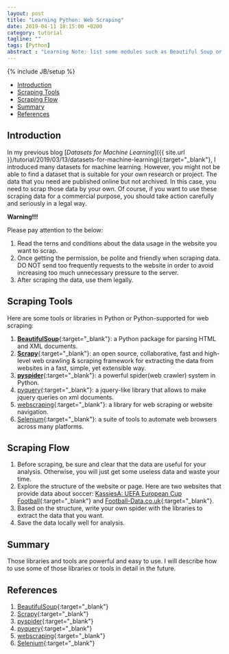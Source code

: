 ```yaml
---
layout: post
title: "Learning Python: Web Scraping"
date: 2019-04-11 18:15:00 +0200
category: tutorial
tagline: ""
tags: [Python]
abstract : "Learning Note: list some modules such as Beautiful Soup or Scrapy for web scraping."
---
```

{% include JB/setup %}

* [Introduction](#introduction)
* [Scraping Tools](#scraping-tools)
* [Scraping Flow](#scraping-flow)
* [Summary](#summary)
* [References](#references)


## Introduction

In my previous blog [_Datasets for Machine Learning_]({{ site.url }}/tutorial/2019/03/13/datasets-for-machine-learning){:target="_blank"}, I introduced many datasets for machine learning.
However, you might not be able to find a dataset that is suitable for your own research or project.
The data that you need are published online but not archived.
In this case, you need to scrap those data by your own.
Of course, if you want to use these scraping data for a commercial purpose, you should take action carefully and seriously in a legal way.

__Warning!!!__

Please pay attention to the below:
1. Read the terns and conditions about the data usage in the website you want to scrap.
2. Once getting the permission, be polite and friendly when scraping data. DO NOT send too frequently requests to the website in order to avoid increasing too much unnecessary pressure to the server.
3. After scraping the data, use them legally.


## Scraping Tools

Here are some tools or libraries in Python or Python-supported for web scraping:
1. [__BeautifulSoup__](https://www.crummy.com/software/BeautifulSoup/){:target="_blank"}: a Python package for parsing HTML and XML documents.
2. [__Scrapy__](https://scrapy.org/){:target="_blank"}: an open source, collaborative, fast and high-level web crawling & scraping framework for extracting the data from websites in a fast, simple, yet extensible way.
3. [__pyspider__](http://docs.pyspider.org/){:target="_blank"}: a powerful spider(web crawler) system in Python.
4. [pyquery](https://pypi.org/project/pyquery/){:target="_blank"}: a jquery-like library that allows to make jquery queries on xml documents.
5. [webscraping](https://pypi.org/project/webscraping/){:target="_blank"}: a library for web scraping or website navigation.
6. [Selenium](https://www.seleniumhq.org/){:target="_blank"}: a suite of tools to automate web browsers across many platforms.


## Scraping Flow

1. Before scraping, be sure and clear that the data are useful for your analysis. Otherwise, you will just get some useless data and waste your time.
2. Explore the structure of the website or page. Here are two websites that provide data about soccer: [KassiesA: UEFA European Cup Football](https://kassiesa.home.xs4all.nl/bert/uefa/index.html){:target="_blank"} and [Football-Data.co.uk](http://www.football-data.co.uk/){:target="_blank"}.
3. Based on the structure, write your own spider with the libraries to extract the data that you want.
4. Save the data locally well for analysis.


## Summary

Those libraries and tools are powerful and easy to use.
I will describe how to use some of those libraries or tools in detail in the future.


## References

1. [BeautifulSoup](https://www.crummy.com/software/BeautifulSoup/){:target="_blank"}
2. [Scrapy](https://scrapy.org/){:target="_blank"}
3. [pyspider](http://docs.pyspider.org/){:target="_blank"}
4. [pyquery](https://pypi.org/project/pyquery/){:target="_blank"}
5. [webscraping](https://pypi.org/project/webscraping/){:target="_blank"}
6. [Selenium](https://www.seleniumhq.org/){:target="_blank"}
